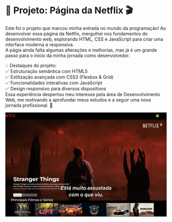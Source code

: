 <h1>🚀 Projeto: Página da Netflix 🎬</h1>
<p></p>Este foi o projeto que marcou minha entrada no mundo da programação! Ao desenvolver essa página da Netflix, mergulhei nos fundamentos do desenvolvimento web, explorando HTML, CSS e JavaScript para criar uma interface moderna e responsiva.<br>
 A págia ainda falta algumas alterações e melhorias, mas já é um grande passo para o início da minha jornada como desenvolvedor.</p>

<p>💡 Destaques do projeto:<br>
✅ Estruturação semântica com HTML5<br>
✅ Estilização avançada com CSS3 (Flexbox & Grid)<br>
✅ Funcionalidades interativas com JavaScript<br>
✅ Design responsivo para diversos dispositivos<br>
Essa experiência despertou meu interesse pela área de Desenvolvimento Web, me motivando a aprofundar meus estudos e a seguir uma nova jornada profissional. 🚀</p>

<img src="readme1.PNG">
